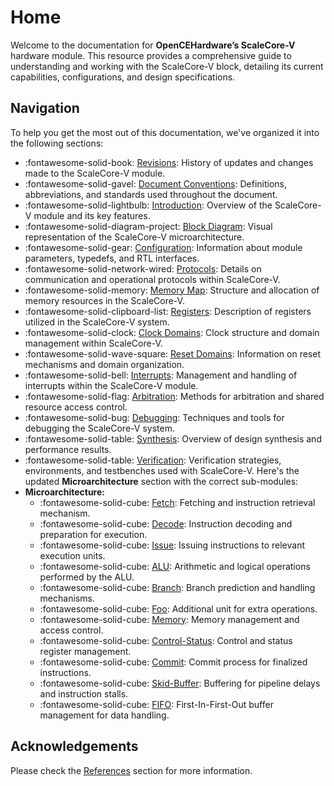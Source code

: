 # Home

Welcome to the documentation for **OpenCEHardware’s ScaleCore-V** hardware module. This resource provides a comprehensive guide to understanding and working with the ScaleCore-V block, detailing its current capabilities, configurations, and design specifications.

## Navigation

To help you get the most out of this documentation, we've organized it into the following sections:

<div class="grid cards" markdown>

- :fontawesome-solid-book: [Revisions](block/revisions.md): History of updates and changes made to the ScaleCore-V module.
- :fontawesome-solid-gavel: [Document Conventions](block/conventions.md): Definitions, abbreviations, and standards used throughout the document.
- :fontawesome-solid-lightbulb: [Introduction](block/introduction.md): Overview of the ScaleCore-V module and its key features.
- :fontawesome-solid-diagram-project: [Block Diagram](block/diagram.md): Visual representation of the ScaleCore-V microarchitecture.
- :fontawesome-solid-gear: [Configuration](block/configuration.md): Information about module parameters, typedefs, and RTL interfaces.
- :fontawesome-solid-network-wired: [Protocols](block/protocols.md): Details on communication and operational protocols within ScaleCore-V.
- :fontawesome-solid-memory: [Memory Map](block/memory.md): Structure and allocation of memory resources in the ScaleCore-V.
- :fontawesome-solid-clipboard-list: [Registers](block/registers.md): Description of registers utilized in the ScaleCore-V system.
- :fontawesome-solid-clock: [Clock Domains](block/clocks.md): Clock structure and domain management within ScaleCore-V.
- :fontawesome-solid-wave-square: [Reset Domains](block/resets.md): Information on reset mechanisms and domain organization.
- :fontawesome-solid-bell: [Interrupts](block/interrupts.md): Management and handling of interrupts within the ScaleCore-V module.
- :fontawesome-solid-flag: [Arbitration](block/arbitration.md): Methods for arbitration and shared resource access control.
- :fontawesome-solid-bug: [Debugging](block/debugging.md): Techniques and tools for debugging the ScaleCore-V system.
- :fontawesome-solid-table: [Synthesis](block/synthesis.md): Overview of design synthesis and performance results.
- :fontawesome-solid-table: [Verification](block/verification.md): Verification strategies, environments, and testbenches used with ScaleCore-V.
Here's the updated **Microarchitecture** section with the correct sub-modules:
- **Microarchitecture:**
    - :fontawesome-solid-cube: [Fetch](block/microarchitecture/fetch.md): Fetching and instruction retrieval mechanism.
    - :fontawesome-solid-cube: [Decode](block/microarchitecture/decode.md): Instruction decoding and preparation for execution.
    - :fontawesome-solid-cube: [Issue](block/microarchitecture/issue.md): Issuing instructions to relevant execution units.
    - :fontawesome-solid-cube: [ALU](block/microarchitecture/alu.md): Arithmetic and logical operations performed by the ALU.
    - :fontawesome-solid-cube: [Branch](block/microarchitecture/branch.md): Branch prediction and handling mechanisms.
    - :fontawesome-solid-cube: [Foo](block/microarchitecture/foo.md): Additional unit for extra operations.
    - :fontawesome-solid-cube: [Memory](block/microarchitecture/memory.md): Memory management and access control.
    - :fontawesome-solid-cube: [Control-Status](block/microarchitecture/control-status.md): Control and status register management.
    - :fontawesome-solid-cube: [Commit](block/microarchitecture/commit.md): Commit process for finalized instructions.
    - :fontawesome-solid-cube: [Skid-Buffer](block/microarchitecture/skid-buffer.md): Buffering for pipeline delays and instruction stalls.
    - :fontawesome-solid-cube: [FIFO](block/microarchitecture/fifo.md): First-In-First-Out buffer management for data handling.

</div>


## Acknowledgements

Please check the [References](block/references.md) section for more information.